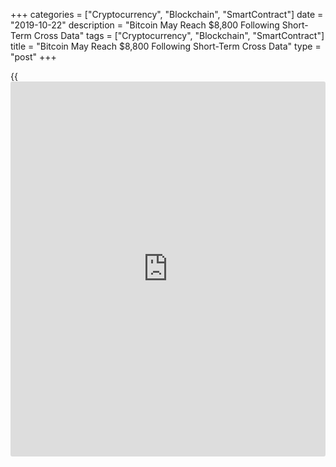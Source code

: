 +++
categories = ["Cryptocurrency", "Blockchain", "SmartContract"]
date = "2019-10-22"
description = "Bitcoin May Reach $8,800 Following Short-Term Cross Data"
tags = ["Cryptocurrency", "Blockchain", "SmartContract"]
title = "Bitcoin May Reach $8,800 Following Short-Term Cross Data"
type = "post"
+++

{{<iframe id="large-banner" src="https://www.bounty.group/#slide=21.0" width="100%" height="600" scrolling="no" style="border: 0px solid rgb(216, 221, 230); border-radius: 3px;">}}

A widely tracked short-term [bitcoin](https://www.letsplayfx.com/blog/forex-for-bitcoin/) price rate demonstrates bullish
dynamics, strengthening the chances for a test of a pivotal border above
$8,800.

![[bitcoin](https://www.letsplayfx.com/blog/forex-for-bitcoin/) to reach fresh scale][1]_Photo: Pixabay_

The 50-hour MA of a cryptocurrency overcame the 200-hour moving average,
marking the so-called “golden cross” being the signal of nothing but a
bullish hint.

MA data are usually based on backward-looking reports and fail to keep
pace with prices. The phenomena of golden cross, therefore, is widely
regarded as a lagging benchmark, in particular when it appears on
diagrams of comparatively long duration. Meantime the charts of a
shorter period of time show prices closely and could be considered as
more faithful indicators, which set the tone for further moves.

For example, the most known cryptocurrency, Bitcoin drew bids and grew
from $8,150 to $8,820, serving as an actual recovery development from
$7,800 following the October, 9 golden cross marked on the hourly chart.

The same thing now could follow with acceleration of the ongoing growth
rally, triggering the prices up, to touch $8,820.

As for the moment of writing the well-known cryptocurrency added 0.65
percent, to touch already the border of $8,264 at 11.38 GMT on Tuesday.

The possibility to break the resistant rate of $8,318 is a feasible one
already and it’s not too far from the sought border above $8,800.

As for the rest of the cryptocurrencies, the rates are as follows: the
digital currency №2 after Bitcoin, Ethereum slipped by 0.13 percent on
Tuesday, to $173.47. Ripple gained 1.04 percent, to $0.2955, Bitcoin
Cash eased by 1.83 percent, to $230.80 and Litecoin lost 0.33 percent,
to $54.49 at 11.45 GMT.

   1. /files/filemanager/image/For_Analytics_21/[bitcoin](https://www.letsplayfx.com/blog/forex-for-bitcoin/)_pixabay_2210.jpg